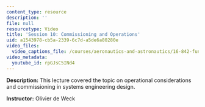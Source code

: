 ```yaml
---
content_type: resource
description: ''
file: null
resourcetype: Video
title: 'Session 10: Commissioning and Operations'
uid: a1543978-cb5a-2339-6c7d-a5de6a80280e
video_files:
  video_captions_file: /courses/aeronautics-and-astronautics/16-842-fundamentals-of-systems-engineering-fall-2015/class-videos/session-10-commissioning-and-operations/rpGJsC5INd4.vtt
video_metadata:
  youtube_id: rpGJsC5INd4
---
```


**Description:** This lecture covered the topic on operational considerations and commissioning in systems engineering design.

**Instructor:** Olivier de Weck